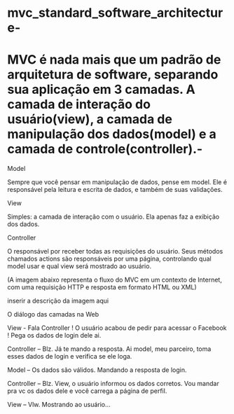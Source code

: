 # mvc_standard_software_architecture-

# MVC é nada mais que um padrão de arquitetura de software, separando sua aplicação em 3 camadas. A camada de interação do usuário(view), a camada de manipulação dos dados(model) e a camada de controle(controller).-

Model

Sempre que você pensar em manipulação de dados, pense em model. Ele é responsável pela leitura e escrita de dados, e também de suas validações.

View

Simples: a camada de interação com o usuário. Ela apenas faz a exibição dos dados.

Controller

O responsável por receber todas as requisições do usuário. Seus métodos chamados actions são responsáveis por uma página, controlando qual model usar e qual view será mostrado ao usuário.

(A imagem abaixo representa o fluxo do MVC em um contexto de Internet, com uma requisição HTTP e resposta em formato HTML ou XML)

inserir a descrição da imagem aqui

O diálogo das camadas na Web

View - Fala Controller ! O usuário acabou de pedir para acessar o Facebook ! Pega os dados de login dele ai.

Controller – Blz. Já te mando a resposta. Ai model, meu parceiro, toma esses dados de login e verifica se ele loga.

Model – Os dados são válidos. Mandando a resposta de login.

Controller – Blz. View, o usuário informou os dados corretos. Vou mandar pra vc os dados dele e você carrega a página de perfil.

View – Vlw. Mostrando ao usuário…
